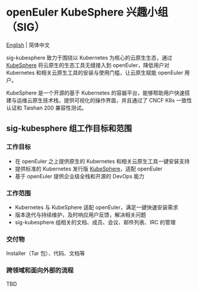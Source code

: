 
# openEuler KubeSphere 兴趣小组（SIG）
[English](./sig-kubesphere.md) | 简体中文

sig-kubesphere 致力于围绕以 Kubernetes 为核心的云原生生态，通过 [KubeSphere](https://github.com/kubesphere/kubesphere) 将云原生的生态工具无缝接入到 openEuler，降低用户对 Kubernetes 和相关云原生工具的安装与使用门槛，让云原生赋能 openEuler 用户。

KubeSphere 是一个开源的基于 Kubernetes 的容器平台，能够帮助用户快速搭建与运维云原生技术栈，提供可视化的操作界面，并且通过了 CNCF K8s 一致性认证和 Taishan 200 兼容性测试。

## sig-kubesphere 组工作目标和范围

### 工作目标

 - 在 openEuler 之上提供原生的 Kubernetes 和相关云原生工具一键安装支持
 - 提供标准的 Kubernetes 发行版 [KubeSphere](https://github.com/kubesphere/kubesphere)，适配 openEuler
 - 基于 openEuler 提供企业级全栈和开源的 DevOps 能力


### 工作范围

 - Kubernetes 与 KubeSphere 适配 openEuler，满足一键快速安装需求
 - 版本迭代与持续维护，及时响应用户反馈，解决相关问题
 - sig-kubesphere 组相关的文档、成员、会议、邮件列表、IRC 的管理

### 交付物

Installer（Tar 包）、代码、文档等

### 跨领域和面向外部的流程

TBD

